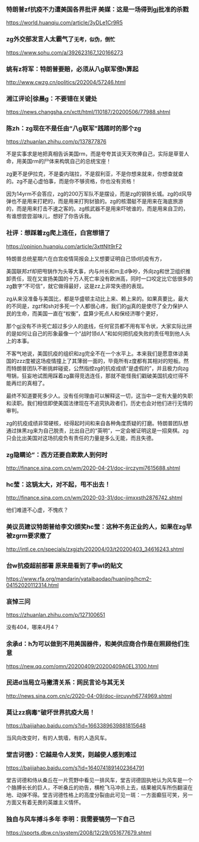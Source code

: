 ### 特朗普zf抗疫不力遭美国各界批评  美媒：这是一场得到gj批准的杀戮
https://world.huanqiu.com/article/3yDLe1Cr9R5

### zg外交部发言人太霸气了`无考，似伪，倒忙`
https://www.sohu.com/a/392623167_120166273
### 姚有z将军：特朗普要赔，必须从八g联军侵h算起
http://www.cwzg.cn/politics/202004/57246.html
### 湘江评论|徐晨g：不要错在关键处
https://news.changsha.cn/xctt/html/110187/20200506/77988.shtml
### 陈zh：zg现在不是任由“八g联军”践踏时的那个zg
https://zhuanlan.zhihu.com/p/137877876

不是实事求是地把真相告诉美国rm，而是夸夸其谈天天吹捧自己，实际是草菅人命，用美国rm的尸体来构筑自己的总统宝座！

zg更不是伊拉克，不是委内瑞拉，不是叙利亚，不是你想来就来，你想查就查的。zg不是心虚怕事，而是你不够资格，你也没有资格！

因为14yrm不会答应，zg的200万军队不是摆设，而是zg的钢铁长城。zg的d风导弹也不是用来打耙的，而是用来打狗豺狼的。zg的核潜艇不是用来在海底旅游的，而是用来打击不速之客的。zg核武器不是用来吓唬谁的，而是用来自卫的，有谁想尝尝滋味儿，想好了你告诉我。

### 社评：想踩着zg爬上连任，白宫想错了
https://opinion.huanqiu.com/article/3xttNIt9rF2

特朗普总统星期六在白宫疫情简报会上又想要证明自己领d抗疫有方，

美国联邦zf却把甩锅作为头等大事，内与州长和m主d争吵，外向zg和世卫组织推卸责任，现在又宣扬美国的十万人死亡率没有欧洲高，同时一口咬定比它低很多的zg数字“不可信”，就它做得最好，这是zz上非常失德的表现。

zg从来没准备与美国比，都是华盛顿主动比上来、赖上来的。如果真要比，最大的不同是，zgzf和sh对多死一个人都很心疼，我们的gj真的是使尽了全力保护人民的生命，而美国一直在“权衡”，盘算少死点人和保经济哪个更好，

那个gj没有不许死亡超过多少人的底线，任何官员都不用有军令状，大家实际比拼的是如何让自己的形象最像一个“战时领d人”和如何把抗疫失败的责任甩到他人头上的本事。

不客气地说，美国抗疫的组织和zg完全不在一个水平上。本来我们是愿意体谅美国的zzz度被这场疫情撞上了其薄弱一面的，毕竟所有z度都有其相对的短板。然而特朗普团队不断挑衅碰瓷，公然指控zg的抗疫成绩“是虚假的”，并且极力向zg甩锅，狂妄地试图用踩着zg赢得竞选连任，那就不能怪我们戳破美国抗疫烂得不能再烂的真相了。

最终不知道要死多少人。没有任何理由可以解释这一切，这当中一定有大量的失职和渎职。我们相信即使美国法律现在不追究执政者们，历史也会对他们进行无情的审判。

zg的抗疫成绩非常硬核，经得起时间和来自各种角度质疑的打磨。特朗普团队想通过抹黑zg来为自己脱责，比出自己的“英明”，一定会被证明这是一招臭棋。zg只会比出美国对这场抗疫负有责任的力量是多么无能，而且失德。

### zg隐瞒论”：西方还要自欺欺人到何时
http://finance.sina.com.cn/wm/2020-04-21/doc-iirczymi7615688.shtml

### hc莹：这锅太大，对不起，甩不出去！
http://finance.sina.com.cn/wm/2020-03-31/doc-iimxxsth2876742.shtml

他们难道不心虚，不愧疚？

### 美议员建议特朗普给李文l颁奖hc莹：这种不务正业的人，如果在zg早被zgrm要求撤了
http://intl.ce.cn/specials/zxgjzh/202004/03/t20200403_34616243.shtml

### 台w抗疫超前部署 原来是看到了李wl的贴文
https://www.rfa.org/mandarin/yataibaodao/huanjing/hcm2-04152020112314.html

### 哀悼三问
https://zhuanlan.zhihu.com/p/127100651

没有404，哪来4月4？

### 余承d：h为可以做到不用美国器件，和美供应商合作是在照顾他们生意
https://new.qq.com/omn/20200409/20200409A0EL3100.html

### 民进d当局立马撇清关系：网民言论与其无关
http://news.sina.com.cn/c/2020-04-09/doc-iircuyvh6774969.shtml

### 莫让zz病毒”破坏世界抗疫大局！
https://baijiahao.baidu.com/s?id=1663389639881815648

当风向改变时，有的人筑墙，有的人造风车。

### 堂吉诃德》：它越是令人发笑，则越使人感到难过
https://baijiahao.baidu.com/s?id=1640741891402364791

堂吉诃德和侍从桑丘在一片荒野中看见一排风车，堂吉诃德固执地认为风车是一个个胳膊长长的巨人，不听桑丘的劝告，横枪飞马冲杀上去，结果被风车所伤翻滚在地、动弹不得。堂吉诃德性格上的高度分裂由此可见一斑：一方面癫狂可笑，另一方面又有着无畏的英雄主义情怀。

### 独自与风车搏斗多年 李明：我需要犒劳一下自己
https://sports.dbw.cn/system/2008/12/29/051677679.shtml
